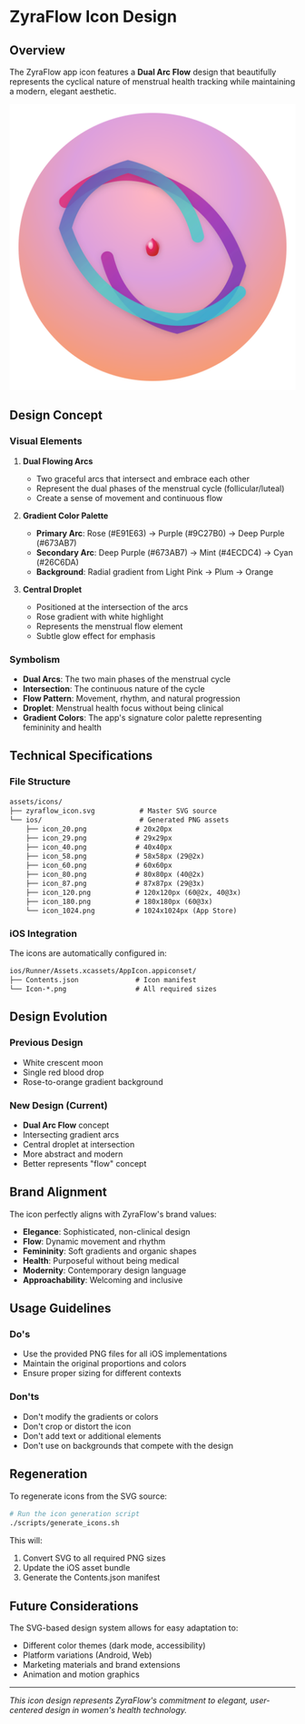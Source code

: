 # ZyraFlow Icon Design

## Overview

The ZyraFlow app icon features a **Dual Arc Flow** design that beautifully represents the cyclical nature of menstrual health tracking while maintaining a modern, elegant aesthetic.

![ZyraFlow Icon](../assets/icons/ios/icon_1024.png)

## Design Concept

### Visual Elements

1. **Dual Flowing Arcs**
   - Two graceful arcs that intersect and embrace each other
   - Represent the dual phases of the menstrual cycle (follicular/luteal)
   - Create a sense of movement and continuous flow

2. **Gradient Color Palette**
   - **Primary Arc**: Rose (#E91E63) → Purple (#9C27B0) → Deep Purple (#673AB7)
   - **Secondary Arc**: Deep Purple (#673AB7) → Mint (#4ECDC4) → Cyan (#26C6DA)
   - **Background**: Radial gradient from Light Pink → Plum → Orange

3. **Central Droplet**
   - Positioned at the intersection of the arcs
   - Rose gradient with white highlight
   - Represents the menstrual flow element
   - Subtle glow effect for emphasis

### Symbolism

- **Dual Arcs**: The two main phases of the menstrual cycle
- **Intersection**: The continuous nature of the cycle
- **Flow Pattern**: Movement, rhythm, and natural progression
- **Droplet**: Menstrual health focus without being clinical
- **Gradient Colors**: The app's signature color palette representing femininity and health

## Technical Specifications

### File Structure
```
assets/icons/
├── zyraflow_icon.svg           # Master SVG source
└── ios/                        # Generated PNG assets
    ├── icon_20.png            # 20x20px
    ├── icon_29.png            # 29x29px
    ├── icon_40.png            # 40x40px
    ├── icon_58.png            # 58x58px (29@2x)
    ├── icon_60.png            # 60x60px
    ├── icon_80.png            # 80x80px (40@2x)
    ├── icon_87.png            # 87x87px (29@3x)
    ├── icon_120.png           # 120x120px (60@2x, 40@3x)
    ├── icon_180.png           # 180x180px (60@3x)
    └── icon_1024.png          # 1024x1024px (App Store)
```

### iOS Integration
The icons are automatically configured in:
```
ios/Runner/Assets.xcassets/AppIcon.appiconset/
├── Contents.json              # Icon manifest
└── Icon-*.png                 # All required sizes
```

## Design Evolution

### Previous Design
- White crescent moon
- Single red blood drop
- Rose-to-orange gradient background

### New Design (Current)
- **Dual Arc Flow** concept
- Intersecting gradient arcs
- Central droplet at intersection
- More abstract and modern
- Better represents "flow" concept

## Brand Alignment

The icon perfectly aligns with ZyraFlow's brand values:

- **Elegance**: Sophisticated, non-clinical design
- **Flow**: Dynamic movement and rhythm
- **Femininity**: Soft gradients and organic shapes
- **Health**: Purposeful without being medical
- **Modernity**: Contemporary design language
- **Approachability**: Welcoming and inclusive

## Usage Guidelines

### Do's
- Use the provided PNG files for all iOS implementations
- Maintain the original proportions and colors
- Ensure proper sizing for different contexts

### Don'ts
- Don't modify the gradients or colors
- Don't crop or distort the icon
- Don't add text or additional elements
- Don't use on backgrounds that compete with the design

## Regeneration

To regenerate icons from the SVG source:

```bash
# Run the icon generation script
./scripts/generate_icons.sh
```

This will:
1. Convert SVG to all required PNG sizes
2. Update the iOS asset bundle
3. Generate the Contents.json manifest

## Future Considerations

The SVG-based design system allows for easy adaptation to:
- Different color themes (dark mode, accessibility)
- Platform variations (Android, Web)
- Marketing materials and brand extensions
- Animation and motion graphics

---

*This icon design represents ZyraFlow's commitment to elegant, user-centered design in women's health technology.*
